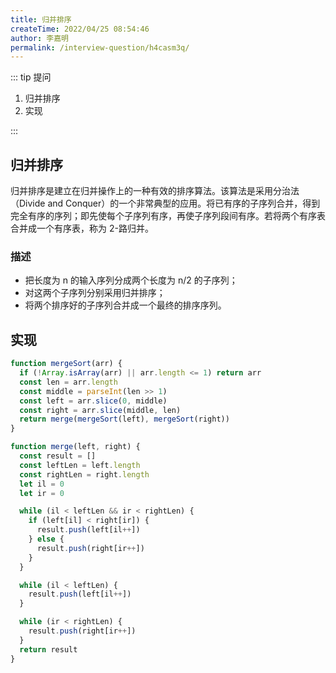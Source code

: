 ```yaml
---
title: 归并排序
createTime: 2022/04/25 08:54:46
author: 李嘉明
permalink: /interview-question/h4casm3q/
---
```


::: tip 提问

1. 归并排序
2. 实现

:::

## 归并排序

归并排序是建立在归并操作上的一种有效的排序算法。该算法是采用分治法（Divide and Conquer）的一个非常典型的应用。将已有序的子序列合并，得到完全有序的序列；即先使每个子序列有序，再使子序列段间有序。若将两个有序表合并成一个有序表，称为 2-路归并。

### 描述

- 把长度为 n 的输入序列分成两个长度为 n/2 的子序列；
- 对这两个子序列分别采用归并排序；
- 将两个排序好的子序列合并成一个最终的排序序列。

## 实现

```js
function mergeSort(arr) {
  if (!Array.isArray(arr) || arr.length <= 1) return arr
  const len = arr.length
  const middle = parseInt(len >> 1)
  const left = arr.slice(0, middle)
  const right = arr.slice(middle, len)
  return merge(mergeSort(left), mergeSort(right))
}

function merge(left, right) {
  const result = []
  const leftLen = left.length
  const rightLen = right.length
  let il = 0
  let ir = 0

  while (il < leftLen && ir < rightLen) {
    if (left[il] < right[ir]) {
      result.push(left[il++])
    } else {
      result.push(right[ir++])
    }
  }

  while (il < leftLen) {
    result.push(left[il++])
  }

  while (ir < rightLen) {
    result.push(right[ir++])
  }
  return result
}
```
